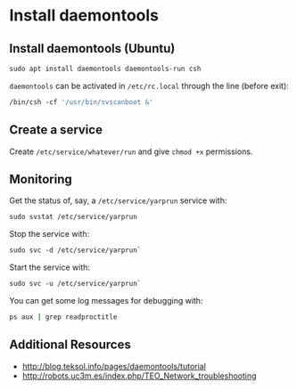 # Install daemontools

## Install daemontools (Ubuntu)

```bash
sudo apt install daemontools daemontools-run csh
```

`daemontools` can be activated in `/etc/rc.local` through the line (before exit):

```bash
/bin/csh -cf '/usr/bin/svscanboot &'
```

## Create a service

Create `/etc/service/whatever/run` and give `chmod +x` permissions.

## Monitoring

Get the status of, say, a `/etc/service/yarprun` service with:

```bash
sudo svstat /etc/service/yarprun
```

Stop the service with:

```bash
sudo svc -d /etc/service/yarprun`
```

Start the service with:

```bash
sudo svc -u /etc/service/yarprun`
```

You can get some log messages for debugging with:

```bash
ps aux | grep readproctitle
```

## Additional Resources
- http://blog.teksol.info/pages/daemontools/tutorial
- http://robots.uc3m.es/index.php/TEO_Network_troubleshooting
